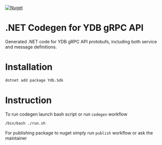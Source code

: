 [![Nuget](https://img.shields.io/nuget/v/Ydb.Protos)](https://www.nuget.org/packages/Ydb.Protos/)

# .NET Codegen for YDB gRPC API

Generated .NET code for YDB gRPC API protobufs, including both service and message definitions.

# Installation

```bash
dotnet add package Ydb.Sdk
```

# Instruction

To run codegen launch bash script or run `codegen` workflow

``` bash
/bin/bash ./run.sh
```

For publishing package to nuget simply run `publish` workflow or ask the maintainer
